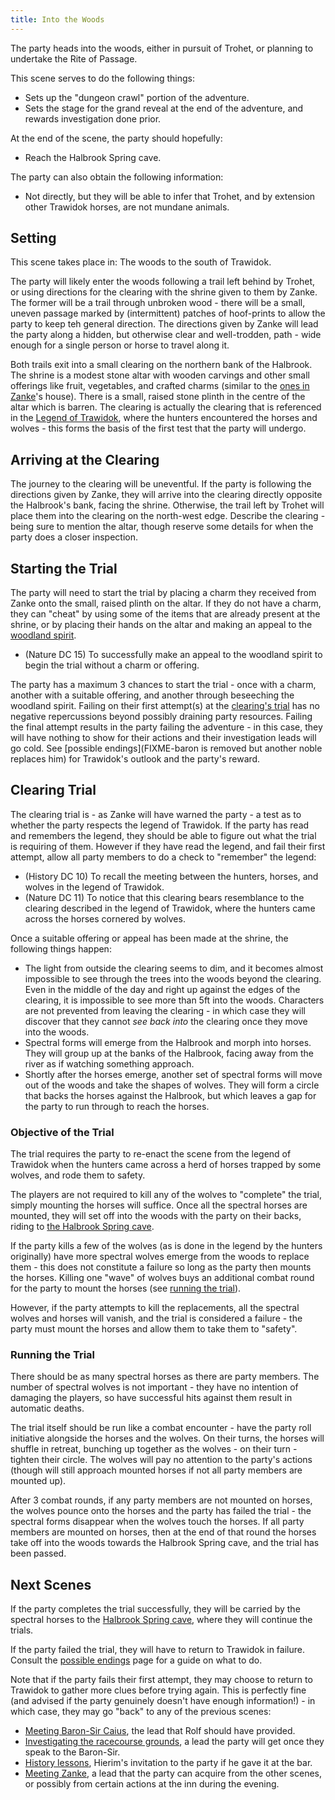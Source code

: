 ```yaml
---
title: Into the Woods
---
```


The party heads into the woods, either in pursuit of Trohet, or planning to undertake the Rite of Passage.

This scene serves to do the following things:

- Sets up the "dungeon crawl" portion of the adventure.
- Sets the stage for the grand reveal at the end of the adventure, and rewards investigation done prior.

At the end of the scene, the party should hopefully:

- Reach the Halbrook Spring cave.

The party can also obtain the following information:

- Not directly, but they will be able to infer that Trohet, and by extension other Trawidok horses, are not mundane animals.

## Setting

This scene takes place in: The woods to the south of Trawidok.

The party will likely enter the woods following a trail left behind by Trohet, or using directions for the clearing with the shrine given to them by Zanke.
The former will be a trail through unbroken wood - there will be a small, uneven passage marked by (intermittent) patches of hoof-prints to allow the party to keep teh general direction.
The directions given by Zanke will lead the party along a hidden, but otherwise clear and well-trodden, path - wide enough for a single person or horse to travel along it.

Both trails exit into a small clearing on the northern bank of the Halbrook.
The shrine is a modest stone altar with wooden carvings and other small offerings like fruit, vegetables, and crafted charms (similar to the [ones in Zanke](./04d-meeting-zanke.md#the-farmhouse)'s house).
There is a small, raised stone plinth in the centre of the altar which is barren.
The clearing is actually the clearing that is referenced in the [Legend of Trawidok](FIXME), where the hunters encountered the horses and wolves - this forms the basis of the first test that the party will undergo.

## Arriving at the Clearing

The journey to the clearing will be uneventful.
If the party is following the directions given by Zanke, they will arrive into the clearing directly opposite the Halbrook's bank, facing the shrine.
Otherwise, the trail left by Trohet will place them into the clearing on the north-west edge.
Describe the clearing - being sure to mention the altar, though reserve some details for when the party does a closer inspection.

## Starting the Trial

The party will need to start the trial by placing a charm they received from Zanke onto the small, raised plinth on the altar.
If they do not have a charm, they can "cheat" by using some of the items that are already present at the shrine, or by placing their hands on the altar and making an appeal to the [woodland spirit](FIXME).

- (Nature DC 15) To successfully make an appeal to the woodland spirit to begin the trial without a charm or offering.

The party has a maximum 3 chances to start the trial - once with a charm, another with a suitable offering, and another through beseeching the woodland spirit.
Failing on their first attempt(s) at the [clearing's trial](#clearing-trial) has no negative repercussions beyond possibly draining party resources.
Failing the final attempt results in the party failing the adventure - in this case, they will have nothing to show for their actions and their investigation leads will go cold.
See [possible endings](FIXME-baron is removed but another noble replaces him) for Trawidok's outlook and the party's reward.

## Clearing Trial

The clearing trial is - as Zanke will have warned the party - a test as to whether the party respects the legend of Trawidok.
If the party has read and remembers the legend, they should be able to figure out what the trial is requiring of them.
However if they have read the legend, and fail their first attempt, allow all party members to do a check to "remember" the legend:

- (History DC 10) To recall the meeting between the hunters, horses, and wolves in the legend of Trawidok.
- (Nature DC 11) To notice that this clearing bears resemblance to the clearing described in the legend of Trawidok, where the hunters came across the horses cornered by wolves.

Once a suitable offering or appeal has been made at the shrine, the following things happen:

- The light from outside the clearing seems to dim, and it becomes almost impossible to see through the trees into the woods beyond the clearing. Even in the middle of the day and right up against the edges of the clearing, it is impossible to see more than 5ft into the woods. Characters are not prevented from leaving the clearing - in which case they will discover that they cannot _see back into_ the clearing once they move into the woods.
- Spectral forms will emerge from the Halbrook and morph into horses. They will group up at the banks of the Halbrook, facing away from the river as if watching something approach.
- Shortly after the horses emerge, another set of spectral forms will move out of the woods and take the shapes of wolves. They will form a circle that backs the horses against the Halbrook, but which leaves a gap for the party to run through to reach the horses.

### Objective of the Trial

The trial requires the party to re-enact the scene from the legend of Trawidok when the hunters came across a herd of horses trapped by some wolves, and rode them to safety.

The players are not required to kill any of the wolves to "complete" the trial, simply mounting the horses will suffice.
Once all the spectral horses are mounted, they will set off into the woods with the party on their backs, riding to [the Halbrook Spring cave](./06-halbrook-spring-cave.md).

If the party kills a few of the wolves (as is done in the legend by the hunters originally) have more spectral wolves emerge from the woods to replace them - this does not constitute a failure so long as the party then mounts the horses.
Killing one "wave" of wolves buys an additional combat round for the party to mount the horses (see [running the trial](#running-the-trial)).

However, if the party attempts to kill the replacements, all the spectral wolves and horses will vanish, and the trial is considered a failure - the party must mount the horses and allow them to take them to "safety".

### Running the Trial

There should be as many spectral horses as there are party members.
The number of spectral wolves is not important - they have no intention of damaging the players, so have successful hits against them result in automatic deaths.

The trial itself should be run like a combat encounter - have the party roll initiative alongside the horses and the wolves.
On their turns, the horses will shuffle in retreat, bunching up together as the wolves - on their turn - tighten their circle.
The wolves will pay no attention to the party's actions (though will still approach mounted horses if not all party members are mounted up).

After 3 combat rounds, if any party members are not mounted on horses, the wolves pounce onto the horses and the party has failed the trial - the spectral forms disappear when the wolves touch the horses.
If all party members are mounted on horses, then at the end of that round the horses take off into the woods towards the Halbrook Spring cave, and the trial has been passed.

## Next Scenes

If the party completes the trial successfully, they will be carried by the spectral horses to the [Halbrook Spring cave](./06-halbrook-spring-cave.md), where they will continue the trials.

If the party failed the trial, they will have to return to Trawidok in failure.
Consult the [possible endings](FIXME) page for a guide on what to do.

Note that if the party fails their first attempt, they may choose to return to Trawidok to gather more clues before trying again.
This is perfectly fine (and advised if the party genuinely doesn't have enough information!) - in which case, they may go "back" to any of the previous scenes:

- [Meeting Baron-Sir Caius](./04a-meeting-the-baron.md), the lead that Rolf should have provided.
- [Investigating the racecourse grounds](./04b-racecourse-grounds.md), a lead the party will get once they speak to the Baron-Sir.
- [History lessons](./04c-history-lessons.md), Hierim's invitation to the party if he gave it at the bar.
- [Meeting Zanke](./04d-meeting-zanke.md), a lead that the party can acquire from the other scenes, or possibly from certain actions at the inn during the evening.
